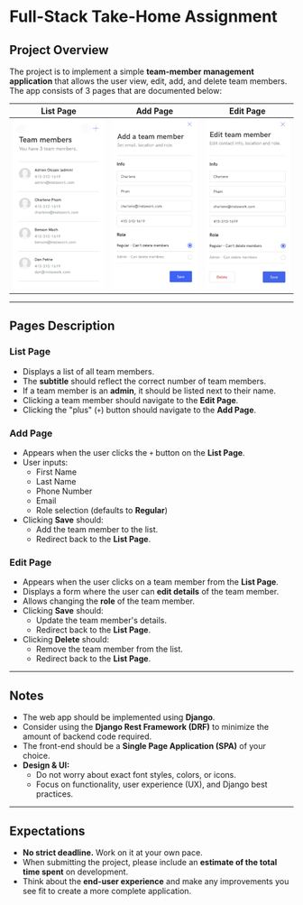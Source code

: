 # Full-Stack Take-Home Assignment

## Project Overview

The project is to implement a simple **team-member management application** that allows the user view, edit, add, and delete team members. The app consists of 3 pages that are
documented below:

| List Page                            | Add Page                           | Edit Page                            |
| ------------------------------------ | ---------------------------------- | ------------------------------------ |
| ![List Page](./readme/list-page.png) | ![Add Page](./readme/add-page.png) | ![Edit Page](./readme/edit-page.png) |

---

## Pages Description

### List Page

- Displays a list of all team members.
- The **subtitle** should reflect the correct number of team members.
- If a team member is an **admin**, it should be listed next to their name.
- Clicking a team member should navigate to the **Edit Page**.
- Clicking the "plus" (`+`) button should navigate to the **Add Page**.

### Add Page

- Appears when the user clicks the `+` button on the **List Page**.
- User inputs:
  - First Name
  - Last Name
  - Phone Number
  - Email
  - Role selection (defaults to **Regular**)
- Clicking **Save** should:
  - Add the team member to the list.
  - Redirect back to the **List Page**.

### Edit Page

- Appears when the user clicks on a team member from the **List Page**.
- Displays a form where the user can **edit details** of the team member.
- Allows changing the **role** of the team member.
- Clicking **Save** should:
  - Update the team member's details.
  - Redirect back to the **List Page**.
- Clicking **Delete** should:
  - Remove the team member from the list.
  - Redirect back to the **List Page**.

---

## Notes

- The web app should be implemented using **Django**.
- Consider using the **Django Rest Framework (DRF)** to minimize the amount of backend code required.
- The front-end should be a **Single Page Application (SPA)** of your choice.
- **Design & UI:**
  - Do not worry about exact font styles, colors, or icons.
  - Focus on functionality, user experience (UX), and Django best practices.

---

## Expectations

- **No strict deadline.** Work on it at your own pace.
- When submitting the project, please include an **estimate of the total time spent** on development.
- Think about the **end-user experience** and make any improvements you see fit to create a more complete application.
